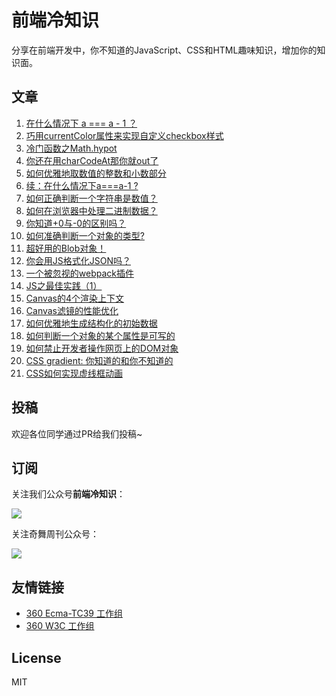 # 前端冷知识

分享在前端开发中，你不知道的JavaScript、CSS和HTML趣味知识，增加你的知识面。

## 文章

1. [在什么情况下 a === a - 1 ？](https://github.com/akira-cn/FE_You_dont_know/issues/1)
1. [巧用currentColor属性来实现自定义checkbox样式](https://github.com/akira-cn/FE_You_dont_know/issues/2)
1. [冷门函数之Math.hypot](https://github.com/akira-cn/FE_You_dont_know/issues/3)
1. [你还在用charCodeAt那你就out了](https://github.com/akira-cn/FE_You_dont_know/issues/4)
1. [如何优雅地取数值的整数和小数部分](https://github.com/akira-cn/FE_You_dont_know/issues/5)
1. [续：在什么情况下a===a-1 ?](https://github.com/akira-cn/FE_You_dont_know/issues/6)
1. [如何正确判断一个字符串是数值？](https://github.com/akira-cn/FE_You_dont_know/issues/7)
1. [如何在浏览器中处理二进制数据？](https://github.com/akira-cn/FE_You_dont_know/issues/8)
1. [你知道+0与-0的区别吗？](https://github.com/akira-cn/FE_You_dont_know/issues/10)
1. [如何准确判断一个对象的类型?](https://github.com/akira-cn/FE_You_dont_know/issues/11)
1. [超好用的Blob对象！](https://github.com/akira-cn/FE_You_dont_know/issues/12)
1. [你会用JS格式化JSON吗？](https://github.com/akira-cn/FE_You_dont_know/issues/13)
1. [一个被忽视的webpack插件](https://github.com/akira-cn/FE_You_dont_know/issues/14) 
1. [JS之最佳实践（1）](https://github.com/akira-cn/FE_You_dont_know/issues/15) 
1. [Canvas的4个渲染上下文](https://github.com/akira-cn/FE_You_dont_know/issues/16) 
1. [Canvas滤镜的性能优化](https://github.com/akira-cn/FE_You_dont_know/issues/17)
1. [如何优雅地生成结构化的初始数据](https://github.com/akira-cn/FE_You_dont_know/issues/18)
1. [如何判断一个对象的某个属性是可写的](https://github.com/akira-cn/FE_You_dont_know/issues/19)
1. [如何禁止开发者操作网页上的DOM对象](https://github.com/akira-cn/FE_You_dont_know/issues/20)
1. [CSS gradient: 你知道的和你不知道的](https://github.com/akira-cn/FE_You_dont_know/issues/22)
1. [CSS如何实现虚线框动画](https://github.com/akira-cn/FE_You_dont_know/issues/23)

## 投稿

欢迎各位同学通过PR给我们投稿~

## 订阅

关注我们公众号**前端冷知识**：

![](https://p4.ssl.qhimg.com/t01fb14f42368970233.jpg)

关注奇舞周刊公众号：

![](https://p1.ssl.qhimg.com/t014c9bd3794cd2ced2.png)

## 友情链接

- [360 Ecma-TC39 工作组](https://github.com/75team/tc39)
- [360 W3C 工作组](https://github.com/75team/w3c)

## License

MIT
